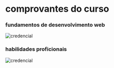 # comprovantes do curso

### fundamentos de desenvolvimento web
![credencial](imagens/credencial-fundamentos-de-desenvolvimento-web)

### habilidades proficionais
![credencial](imagens/credencial-curdo-comportamento-proficional)
